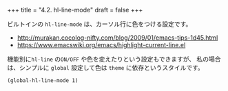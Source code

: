 +++
title = "4.2. hl-line-mode"
draft = false
+++

ビルトインの `hl-line-mode` は、カーソル行に色をつける設定です。

* http://murakan.cocolog-nifty.com/blog/2009/01/emacs-tips-1d45.html 
* https://www.emacswiki.org/emacs/highlight-current-line.el

機能別に`hl-line` の`ON/OFF` や色を変えたりという設定もできますが、
私の場合は、シンプルに `global` 設定して色は `theme` に依存というスタイルです。

```emacs-lisp
(global-hl-line-mode 1)
```
